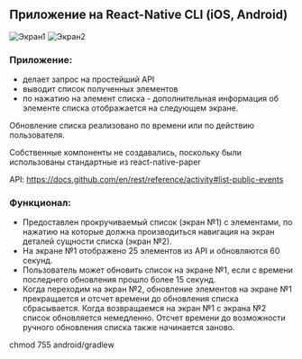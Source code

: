 ## Приложение на React-Native CLI (iOS, Android)
![Экран1](https://s34vla.storage.yandex.net/rdisk/9d14ccbefcefa4a0201ed44094073cca0233babcbf605a88e28a70a0f5a90d54/614ca346/ty3dQ0aaDFAfEdpCgDDX-00lvK2n4eI6EjCW7b4_2dBRdjQIJzgV9fGB34rCHTB5sJjAgNnea_rve8sHTl2N9w==?uid=0&filename=2021-09-04_18-52-09.png&disposition=inline&hash=&limit=0&content_type=image%2Fpng&owner_uid=0&fsize=69363&hid=1afc0e570bcd461bfa00b632ae37cb14&media_type=image&tknv=v2&etag=d3aa227e67fbaba0a94328576a70d47e&rtoken=UZlY10weklHb&force_default=no&ycrid=na-e1439ab4d2839ffc1c2547ee0b43a546-downloader9h&ts=5ccaba65add80&s=afa82874baa198814217917cae1e836b4d1026f03d5cccdd1a4ba292196a927f&pb=U2FsdGVkX1_3ccZnyhmdncD-O2VLVo3IEKFSBMLN8fV9obuRaRUfB3N0j9jMQhbSoHWO-3oJ7YZ2Nmny_SbLgd3kwjUHk6i5gCKbFmdeog4)
![Экран2](https://s680sas.storage.yandex.net/rdisk/ba0d9b6ad693af042aa416f0b779585b4e2fed3c780394ff846d023f28e81635/614ca31d/ty3dQ0aaDFAfEdpCgDDX-92JOErs0qnfnaJlgujnIZr7FjnhgDeaLgDpjmgu8zyQdbraHGoritgnAveE0FAXcA==?uid=0&filename=2021-09-04_18-51-43.png&disposition=inline&hash=&limit=0&content_type=image%2Fpng&owner_uid=0&fsize=49372&hid=4e704d843010904422e37b2bbb083892&media_type=image&tknv=v2&etag=8d87fcbd40fad75fdecca7b72feae227&rtoken=VoL3yvAa0KBU&force_default=no&ycrid=na-a1512aec3b17ea3eb21b33e52b80df70-downloader9h&ts=5ccaba3e94140&s=8115d6a9fd4514744b04630ee5e11d0c5029b1471bf4ade260c1886a2fc25fca&pb=U2FsdGVkX1-f5ej5q7JQhcrC-9Ywxs_IVZ1cWASU5yxk90w3LWmWhbYOdEUJD5CaEiCv_QJmwwa5mmeAw9xVI4KsMlQciUqkcW5Bl8t_Fxs)
### Приложение:
- делает запрос на простейший API
- выводит список полученных элементов
- по нажатию на элемент списка - дополнительная информация об элементе списка отображается на следующем экране.

Обновление списка реализовано по времени или по действию пользователя.

Собственные компоненты не создавались, поскольку были использованы стандартные из react-native-paper

API:
https://docs.github.com/en/rest/reference/activity#list-public-events
### Функционал:

- Предоставлен прокручиваемый список  (экран №1) с элементами,  по нажатию на которые должна производиться навигация на экран деталей сущности списка (экран №2).
- На экране №1 отображено 25 элементов из API и обновляются 60 секунд.
- Пользователь может обновить список на экране №1, если с времени последнего обновления прошло более 15 секунд.
- Когда переходим на экран №2, обновление элементов на экране №1 прекращается и отсчет времени до обновления списка сбрасывается. Когда возвращаемся на экран №1 с экрана №2 список обновляется немедленно. Отсчет времени до возможности ручного обновления списка также начинается заново.

chmod 755 android/gradlew